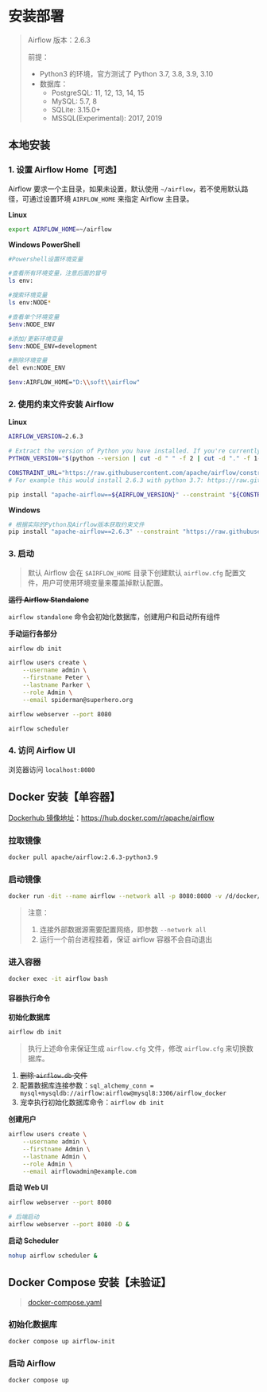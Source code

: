# 安装部署

> Airflow 版本：2.6.3
>
> 前提：
>
> - Python3 的环境，官方测试了  Python 3.7, 3.8, 3.9, 3.10
> - 数据库：
>   - PostgreSQL: 11, 12, 13, 14, 15
>   - MySQL: 5.7, 8
>   - SQLite: 3.15.0+
>   - MSSQL(Experimental): 2017, 2019

## 本地安装

### 1. **设置 Airflow Home**【可选】

Airflow 要求一个主目录，如果未设置，默认使用 `~/airflow`，若不使用默认路径，可通过设置环境 `AIRFLOW_HOME` 来指定 Airflow 主目录。

**Linux**

```sh
export AIRFLOW_HOME=~/airflow
```

**Windows PowerShell**

```sh
#Powershell设置环境变量

#查看所有环境变量，注意后面的冒号
ls env:

#搜索环境变量   
ls env:NODE*

#查看单个环境变量 
$env:NODE_ENV

#添加/更新环境变量 
$env:NODE_ENV=development

#删除环境变量        
del evn:NODE_ENV
```

```sh
$env:AIRFLOW_HOME="D:\\soft\\airflow"
```

### 2. **使用约束文件安装 Airflow**

**Linux**

```sh
AIRFLOW_VERSION=2.6.3

# Extract the version of Python you have installed. If you're currently using Python 3.11 you may want to set this manually as noted above, Python 3.11 is not yet supported.
PYTHON_VERSION="$(python --version | cut -d " " -f 2 | cut -d "." -f 1-2)"

CONSTRAINT_URL="https://raw.githubusercontent.com/apache/airflow/constraints-${AIRFLOW_VERSION}/constraints-${PYTHON_VERSION}.txt"
# For example this would install 2.6.3 with python 3.7: https://raw.githubusercontent.com/apache/airflow/constraints-2.6.3/constraints-3.7.txt

pip install "apache-airflow==${AIRFLOW_VERSION}" --constraint "${CONSTRAINT_URL}"
```

**Windows**

```sh
# 根据实际的Python及Airflow版本获取约束文件
pip install "apache-airflow==2.6.3" --constraint "https://raw.githubusercontent.com/apache/airflow/constraints-2.6.3/constraints-3.9.txt"
```

### 3. **启动**

> 默认 Airflow 会在 `$AIRFLOW_HOME` 目录下创建默认 `airflow.cfg` 配置文件，用户可使用环境变量来覆盖掉默认配置。

~~**运行 Airflow Standalone**~~

`airflow standalone` 命令会初始化数据库，创建用户和启动所有组件

**手动运行各部分**

```sh
airflow db init

airflow users create \
    --username admin \
    --firstname Peter \
    --lastname Parker \
    --role Admin \
    --email spiderman@superhero.org

airflow webserver --port 8080

airflow scheduler
```

### 4. 访问 Airflow UI

浏览器访问 `localhost:8080`

## Docker 安装【单容器】

[Dockerhub 镜像地址](https://hub.docker.com/r/apache/airflow)：<https://hub.docker.com/r/apache/airflow>

### **拉取镜像**

```sh
docker pull apache/airflow:2.6.3-python3.9
```

### **启动镜像**

```sh
docker run -dit --name airflow --network all -p 8080:8080 -v /d/docker/volumes/airflow:/opt/airflow apache/airflow:2.6.3-python3.9 bash
```

> 注意：
> 
> 1. 连接外部数据源需要配置网络，即参数 `--network all`
> 2. 运行一个前台进程挂着，保证 airflow 容器不会自动退出

### **进入容器**

```sh
docker exec -it airflow bash
```

#### 容器执行命令

**初始化数据库**

```sh
airflow db init
```

> 执行上述命令来保证生成 `airflow.cfg` 文件，修改 `airflow.cfg` 来切换数据库。

1. ~~删除 `airflow.db` 文件~~
2. 配置数据库连接参数：`sql_alchemy_conn = mysql+mysqldb://airflow:airflow@mysql8:3306/airflow_docker`
3. 宠幸执行初始化数据库命令：`airflow db init`

**创建用户**

```sh
airflow users create \
    --username admin \
    --firstname Admin \
    --lastname Admin \
    --role Admin \
    --email airflowadmin@example.com
```

**启动 Web UI**

```sh
airflow webserver --port 8080

# 后端启动
airflow webserver --port 8080 -D &
```

**启动 Scheduler**

```sh
nohup airflow scheduler &
```

## Docker Compose 安装【未验证】

> [docker-compose.yaml](https://airflow.apache.org/docs/apache-airflow/2.7.3/docker-compose.yaml)

### 初始化数据库

```sh
docker compose up airflow-init
```

### 启动 Airflow

```sh
docker compose up
```